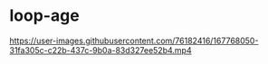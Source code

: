 # loop-age
 
https://user-images.githubusercontent.com/76182416/167768050-31fa305c-c22b-437c-9b0a-83d327ee52b4.mp4
